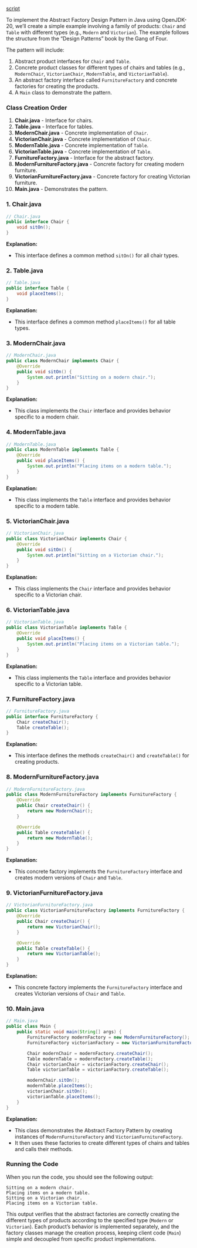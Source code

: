 
[script](./script/page01.md)

To implement the Abstract Factory Design Pattern in Java using OpenJDK-20, we’ll create a simple example involving a family of products: `Chair` and `Table` with different types (e.g., `Modern` and `Victorian`). The example follows the structure from the “Design Patterns” book by the Gang of Four.

The pattern will include:
1. Abstract product interfaces for `Chair` and `Table`.
2. Concrete product classes for different types of chairs and tables (e.g., `ModernChair`, `VictorianChair`, `ModernTable`, and `VictorianTable`).
3. An abstract factory interface called `FurnitureFactory` and concrete factories for creating the products.
4. A `Main` class to demonstrate the pattern.

### Class Creation Order

1. **Chair.java** - Interface for chairs.
2. **Table.java** - Interface for tables.
3. **ModernChair.java** - Concrete implementation of `Chair`.
4. **VictorianChair.java** - Concrete implementation of `Chair`.
5. **ModernTable.java** - Concrete implementation of `Table`.
6. **VictorianTable.java** - Concrete implementation of `Table`.
7. **FurnitureFactory.java** - Interface for the abstract factory.
8. **ModernFurnitureFactory.java** - Concrete factory for creating modern furniture.
9. **VictorianFurnitureFactory.java** - Concrete factory for creating Victorian furniture.
10. **Main.java** - Demonstrates the pattern.

### 1. Chair.java

```java
// Chair.java
public interface Chair {
    void sitOn();
}
```

**Explanation:**  
- This interface defines a common method `sitOn()` for all chair types.

### 2. Table.java

```java
// Table.java
public interface Table {
    void placeItems();
}
```

**Explanation:**  
- This interface defines a common method `placeItems()` for all table types.

### 3. ModernChair.java

```java
// ModernChair.java
public class ModernChair implements Chair {
    @Override
    public void sitOn() {
        System.out.println("Sitting on a modern chair.");
    }
}
```

**Explanation:**  
- This class implements the `Chair` interface and provides behavior specific to a modern chair.

### 4. ModernTable.java

```java
// ModernTable.java
public class ModernTable implements Table {
    @Override
    public void placeItems() {
        System.out.println("Placing items on a modern table.");
    }
}
```

**Explanation:**  
- This class implements the `Table` interface and provides behavior specific to a modern table.


### 5. VictorianChair.java

```java
// VictorianChair.java
public class VictorianChair implements Chair {
    @Override
    public void sitOn() {
        System.out.println("Sitting on a Victorian chair.");
    }
}
```

**Explanation:**  
- This class implements the `Chair` interface and provides behavior specific to a Victorian chair.

### 6. VictorianTable.java

```java
// VictorianTable.java
public class VictorianTable implements Table {
    @Override
    public void placeItems() {
        System.out.println("Placing items on a Victorian table.");
    }
}
```

**Explanation:**  
- This class implements the `Table` interface and provides behavior specific to a Victorian table.

### 7. FurnitureFactory.java

```java
// FurnitureFactory.java
public interface FurnitureFactory {
    Chair createChair();
    Table createTable();
}
```

**Explanation:**  
- This interface defines the methods `createChair()` and `createTable()` for creating products.

### 8. ModernFurnitureFactory.java

```java
// ModernFurnitureFactory.java
public class ModernFurnitureFactory implements FurnitureFactory {
    @Override
    public Chair createChair() {
        return new ModernChair();
    }

    @Override
    public Table createTable() {
        return new ModernTable();
    }
}
```

**Explanation:**  
- This concrete factory implements the `FurnitureFactory` interface and creates modern versions of `Chair` and `Table`.

### 9. VictorianFurnitureFactory.java

```java
// VictorianFurnitureFactory.java
public class VictorianFurnitureFactory implements FurnitureFactory {
    @Override
    public Chair createChair() {
        return new VictorianChair();
    }

    @Override
    public Table createTable() {
        return new VictorianTable();
    }
}
```

**Explanation:**  
- This concrete factory implements the `FurnitureFactory` interface and creates Victorian versions of `Chair` and `Table`.

### 10. Main.java

```java
// Main.java
public class Main {
    public static void main(String[] args) {
        FurnitureFactory modernFactory = new ModernFurnitureFactory();
        FurnitureFactory victorianFactory = new VictorianFurnitureFactory();

        Chair modernChair = modernFactory.createChair();
        Table modernTable = modernFactory.createTable();
        Chair victorianChair = victorianFactory.createChair();
        Table victorianTable = victorianFactory.createTable();

        modernChair.sitOn();
        modernTable.placeItems();
        victorianChair.sitOn();
        victorianTable.placeItems();
    }
}
```

**Explanation:**  
- This class demonstrates the Abstract Factory Pattern by creating instances of `ModernFurnitureFactory` and `VictorianFurnitureFactory`.
- It then uses these factories to create different types of chairs and tables and calls their methods.

### Running the Code

When you run the code, you should see the following output:

```
Sitting on a modern chair.
Placing items on a modern table.
Sitting on a Victorian chair.
Placing items on a Victorian table.
```

This output verifies that the abstract factories are correctly creating the different types of products according to the specified type (`Modern` or `Victorian`). Each product’s behavior is implemented separately, and the factory classes manage the creation process, keeping client code (`Main`) simple and decoupled from specific product implementations.
